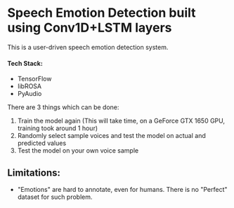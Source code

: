 # Speech Emotion Detection built using Conv1D+LSTM layers
This is a user-driven speech emotion detection system.
#### Tech Stack:
*   TensorFlow
*   libROSA
*   PyAudio

There are 3 things which can be done:
1. Train the model again (This will take time, on a GeForce GTX 1650 GPU, training took around 1 hour)
2. Randomly select sample voices and test the model on actual and predicted values
3. Test the model on your own voice sample


## Limitations:
*   "Emotions" are hard to annotate, even for humans. There is no "Perfect" dataset for such problem.

